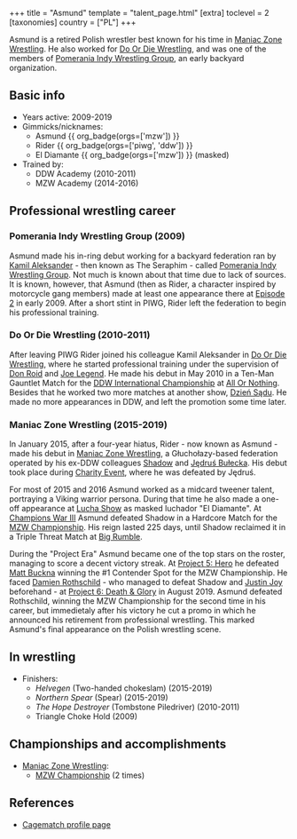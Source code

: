 +++
title = "Asmund"
template = "talent_page.html"
[extra]
toclevel = 2
[taxonomies]
country = ["PL"]
+++

Asmund is a retired Polish wrestler best known for his time in [Maniac Zone Wrestling](@/o/mzw.md). He also worked for [Do Or Die Wrestling](@/o/ddw.md), and was one of the members of [Pomerania Indy Wrestling Group](@/o/piwg.md), an early backyard organization.

## Basic info

* Years active: 2009-2019
* Gimmicks/nicknames:
  - Asmund {{ org_badge(orgs=['mzw']) }}
  - Rider {{ org_badge(orgs=['piwg', 'ddw']) }}
  - El Diamante {{ org_badge(orgs=['mzw']) }} (masked)
* Trained by:
  - DDW Academy (2010-2011)
  - MZW Academy (2014-2016)

## Professional wrestling career

### Pomerania Indy Wrestling Group (2009)

Asmund made his in-ring debut working for a backyard federation ran by [Kamil Aleksander](@/w/kamil-aleksander.md) - then known as The Seraphim - called [Pomerania Indy Wrestling Group](@/o/piwg.md). Not much is known about that time due to lack of sources. It is known, however, that Asmund (then as Rider, a character inspired by motorcycle gang members) made at least one appearance there at [Episode 2](@/e/piwg/2009-04-25-piwg-s01e02.md) in early 2009. After a short stint in PIWG, Rider left the federation to begin his professional training.

### Do Or Die Wrestling (2010-2011)

After leaving PIWG Rider joined his colleague Kamil Aleksander in [Do Or Die Wrestling](@/o/ddw.md), where he started professional training under the supervision of [Don Roid](@/w/don-roid.md) and [Joe Legend](@/w/joe-legend.md). He made his debut in May 2010 in a Ten-Man Gauntlet Match for the [DDW International Championship](@/c/ddw-international-championship.md) at [All Or Nothing](@/e/ddw/2010-05-08-ddw-all-or-nothing.md). Besides that he worked two more matches at another show, [Dzień Sądu](@/e/ddw/2011-01-15-ddw-5-dzien-sadu.md). He made no more appearances in DDW, and left the promotion some time later.

### Maniac Zone Wrestling (2015-2019)

In January 2015, after a four-year hiatus, Rider - now known as Asmund - made his debut in [Maniac Zone Wrestling](@/o/mzw.md), a Głuchołazy-based federation operated by his ex-DDW colleagues [Shadow](@/w/shadow.md) and [Jędruś Bułecka](@/w/jedrus-bulecka.md). His debut took place during [Charity Event](@/e/mzw/2015-01-11-mzw-charity-show-2015.md), where he was defeated by Jędruś.

For most of 2015 and 2016 Asmund worked as a midcard tweener talent, portraying a Viking warrior persona. During that time he also made a one-off appearance at [Lucha Show](@/e/mzw/2016-09-10-mzw-lucha-show.md) as masked luchador "El Diamante". At [Champions War III](@/e/mzw/2017-06-03-mzw-champions-war-3.md) Asmund defeated Shadow in a Hardcore Match for the [MZW Championship](@/c/mzw-championship.md). His reign lasted 225 days, until Shadow reclaimed it in a Triple Threat Match at [Big Rumble](@/e/mzw/2018-01-14-mzw-big-rumble.md).

During the "Project Era" Asmund became one of the top stars on the roster, managing to score a decent victory streak. At [Project 5: Hero](@/e/mzw/2019-06-01-mzw-project-5-hero.md) he defeated [Matt Buckna](@/w/matt-buckna.md) winning the #1 Contender Spot for the MZW Championship. He faced [Damien Rothschild](@/w/damien-rothschild.md) - who managed to defeat Shadow and [Justin Joy](@/w/justin-joy.md) beforehand - at [Project 6: Death & Glory](@/e/mzw/2019-08-24-mzw-project-6-death-and-glory.md) in August 2019. Asmund defeated Rothschild, winning the MZW Championship for the second time in his career, but immedietaly after his victory he cut a promo in which he announced his retirement from professional wrestling. This marked Asmund's final appearance on the Polish wrestling scene.

## In wrestling

* Finishers:
  - _Helvegen_ (Two-handed chokeslam) (2015-2019)
  - _Northern Spear_ (Spear) (2015-2019)
  - _The Hope Destroyer_ (Tombstone Piledriver) (2010-2011)
  - Triangle Choke Hold (2009)

## Championships and accomplishments

* [Maniac Zone Wrestling](@/o/mzw.md):
  - [MZW Championship](@/c/mzw-championship.md) (2 times)

## References

* [Cagematch profile page](https://www.cagematch.net/?id=2&nr=6264)
